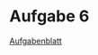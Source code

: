 # Aufgabe 6

[Aufgabenblatt][aufgabe06]

[aufgabe06]: https://luna.informatik.uni-mainz.de/compmod/cm1_assignments/06-Praktikum-Artillery.md
